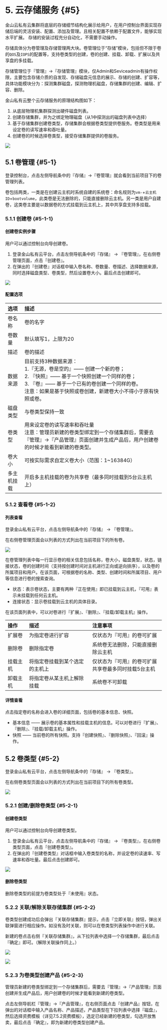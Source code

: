 # 5. 云存储服务 {#5}

金山云私有云集群将底层的存储细节结构化展示给用户，在用户控制台界面实现存储后端的灵活安装、配置、添加及管理。且相关配置不依赖于配置文件，能够实现水平扩展。 存储的安装过程充分自动化，不需要手动操作。

存储具体分为卷管理及存储管理两大块。卷管理位于“存储”模块，包括但不限于卷的`QOS`及`IOPS`的配置等，支持卷类型的创建，卷的创建、挂载、卸载、扩展以及共享盘的多挂载。

存储管理位于『管理』->『存储管理』模块，仅Admin和Seviceadmin有操作权限，主要包含存储介质的自发现、存储磁盘元信息的展示、存储的创建、扩容等，具体功能模块分为：探测集群磁盘，探测物理机磁盘，存储集群的创建、编辑、扩容、删除。

金山私有云整个云存储服务的原理结构图如下：
1. 从底层物理机集群探测出硬件磁盘列表。
2. 创建存储集群，并为之绑定物理磁盘（从1中探测出的磁盘列表中选择）
3. 基于存储集群创建卷类型，存储集群会根据卷类型提供卷服务。卷类型是用来设定卷的读写速率和吞吐量。
4. 创建卷的时候选择卷类型，接受存储集群提供的卷服务。

![](/assets/存储服务原理结构图.png)

## 5.1 卷管理 {#5-1}

登录控制台，点击左侧导航条中的『存储』->『卷管理』就会看到当前项目下的卷管理列表。

卷包括两类，一类是在创建云主机时系统自建的系统卷：命名规则为`vm-`+`云主机	ID`+`bootvolume`，此类卷是无法删除的，只能直接删除云主机。另一类是用户自建卷，这类卷主要是以数据卷的方式挂载到云主机上，其中共享盘支持多挂载。

### 5.1.1 创建卷 {#5-1-1}

#### 创建卷实例步骤

用户可以通过控制台向导创建卷。

1. 登录金山私有云平台，点击左侧导航条中的『存储』 -> 『卷管理』，在右侧卷管理页面，点击『创建卷』。
2. 在弹出的『创建卷』对话框中输入卷名称、卷数量、卷描述、选择数据来源，同时选择磁盘类型、卷类型，然后设置卷大小。最后点击创建即可。

![](/assets/创建卷.png)

#### 配置选项

| 选项 | 描述 |
| :--- | :--- |
| 卷名称 | 卷的名字 |
| 卷数量 | 默认填写1，上限为20 |
| 描述 | 卷的描述 |
| 数据来源 | 目前支持3种数据来源：<br/>1.『无源，卷是空的』—— 创建一个新的卷；<br/>2. 『快照』—— 基于一个快照创建一个同样的卷；<br/>3. 『卷』—— 基于一个已有的卷创建一个同样的卷。<br/>注意：如果是基于快照或卷创建，新建卷大小不得小于原有快照或卷。 |
| 磁盘类型 | 与卷类型保持一致 |
| 卷类型 | 用来设定卷的读写速率和吞吐量<br/>注意：管理员新建的卷类型绑定到一个存储集群后，需要去『管理』->『产品管理』页面创建并生成产品后，用户创建卷的时候才能看到新建的卷类型。|
| 卷大小 | 可按实际需求自定义卷大小（范围：1~16384G） |
| 多主机挂载 | 开启多主机挂载的卷为共享卷（最多同时挂载到5台云主机上） |

### 5.1.2 查看卷 {#5-1-2}

#### 列表查看

登录金山私有云平台，点击左侧导航条中的『存储』 -> 『卷管理』。

在右侧卷管理页面会以列表的方式列出在当前项目下的所有卷。

![](/assets/卷列表.png)

在卷管理列表中每一行显示卷的相关信息包括名称，卷大小，磁盘类型，状态，链接状态，卷的创建时间（支持按创建时间对主机进行正向或逆向排序），以及卷的所属项目和用户。在该页面，可根据卷的名称、类型、创建时间和所属项目、用户等信息进行卷的搜索查询。

- 状态：表示卷状态，主要有两种『正在使用』即已挂载到云主机，『可用』表示未挂载到任何云主机。
- 连接状态：显示卷挂载到云主机的具体目录。

在该页面列表中，可以对卷进行『扩展』、『删除』、『挂载/卸载主机』操作。

| 操作 | 描述 | 注意事项 |
| :--- | :--- | :--- |
| 扩展卷 | 为指定卷进行扩容 | 仅状态为『可用』的卷可扩展 |
| 删除卷 | 删除指定卷 | 系统卷无法删除，只能直接删除云主机 |
| 挂载主机 | 将指定卷挂载到某个选定的主机上 | 仅状态为『可用』的卷可扩展<br/>共享卷最多同时挂载5台主机 |
| 卸载主机 | 将指定卷从某主机上解除挂载 | 系统卷不可卸载 |

#### 详情查看

点击指定卷的名称会进入卷的详细页面，包括卷的基本信息、快照。

- 基本信息 —— 展示卷的基本属性和挂载主机的信息。可以对卷进行『扩展』、『删除』、『挂载/卸载主机』操作。
- 快照 —— 当前卷的所有快照。支持『创建快照』、『删除快照』、『回滚』操作。

## 5.2 卷类型 {#5-2}

登录金山私有云平台，点击左侧导航条中的『存储』 -> 『卷类型』。

在右侧卷类型页面会以列表的方式列出在当前项目下的所有卷类型。

![](/assets/卷类型.png)

### 5.2.1 创建/删除卷类型 {#5-2-1}

#### 创建卷类型

用户可以通过控制台向导创建卷类型。

1. 登录金山私有云平台，点击左侧导航条中的『存储』 -> 『卷类型』，在右侧卷类型页面，点击『创建卷类型』。
2. 在弹出的『创建卷类型』对话框中输入卷类型的名称，并设定卷的读速率、写速率和吞吐量。最后点击创建即可。

![](/assets/创建卷类型.png)

#### 删除卷类型

删除卷类型的前提为卷类型处于『未使用』状态。

### 5.2.2 关联/解除关联存储集群 {#5-2-2}

卷类型创建成功后会弹出『关联存储集群』提示，点击『立即关联』按钮，弹出关联弹窗进行相应操作。如没有及时关联，则可以在卷类型列表操作中进行关联。

新建的卷点击右侧『关联存储集群』，从下拉列表中选择一个存储集群，最后点击『确定』即可。（解除关联操作同上。）

![](/assets/关联提示.png)

![](/assets/关联存储集群.png)

### 5.2.3 为卷类型创建产品 {#5-2-3}

管理员新建的卷类型绑定到一个存储集群后，需要去『管理』->『产品管理』页面创建并生成产品后，用户创建卷的时候才能看到新建的卷类型。

点击左侧导航栏『管理』->『产品管理』，在右侧页面点击『创建产品』按钮，在弹出的对话框中输入产品名称、产品描述，产品类型在下拉列表中选择『磁盘』，然后选择资费模板（详见7.5.2资费模板），选定已经新建的卷类型，勾选开放售卖，最后点击『确定』，即为新建的卷类型创建产品。













